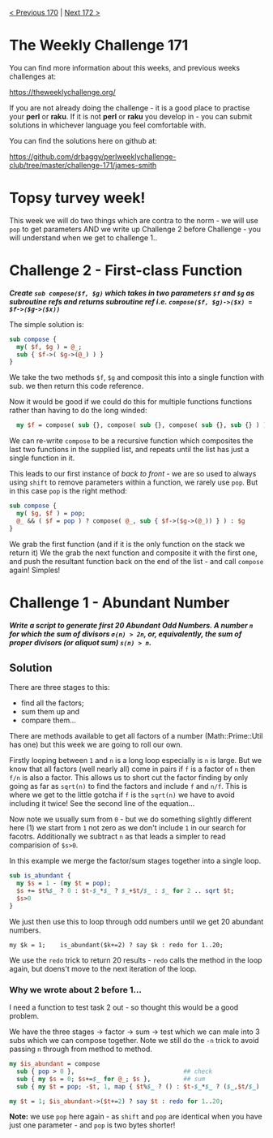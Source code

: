 [< Previous 170](https://github.com/drbaggy/perlweeklychallenge-club/tree/master/challenge-170/james-smith) |
[Next 172 >](https://github.com/drbaggy/perlweeklychallenge-club/tree/master/challenge-172/james-smith)

# The Weekly Challenge 171

You can find more information about this weeks, and previous weeks challenges at:

  https://theweeklychallenge.org/

If you are not already doing the challenge - it is a good place to practise your
**perl** or **raku**. If it is not **perl** or **raku** you develop in - you can
submit solutions in whichever language you feel comfortable with.

You can find the solutions here on github at:

https://github.com/drbaggy/perlweeklychallenge-club/tree/master/challenge-171/james-smith

# Topsy turvey week!

This week we will do two things which are contra to the norm - we will use `pop` to get parameters AND we write up Challenge 2 before Challenge - you will understand when we get to challenge 1..

# Challenge 2 - First-class Function
***Create `sub compose($f, $g)` which takes in two parameters `$f` and `$g` as subroutine refs and returns subroutine ref i.e. `compose($f, $g)->($x) = $f->($g->($x))`***

The simple solution is:

```perl
sub compose {
  my( $f, $g ) = @_;
  sub { $f->( $g->(@_) ) }
}
```

We take the two methods `$f`, `$g` and composit this into a single function with sub. we then return this code reference.

Now it would be good if we could do this for multiple functions functions rather than having to do the long winded:

```perl
  my $f = compose( sub {}, compose( sub {}, compose( sub {}, sub {} ) ) );
```

We can re-write `compose` to be a recursive function which composites the last two functions in the supplied list, and repeats until the list has just a single function in it.

This leads to our first instance of *back to front* - we are so used to always using `shift` to remove parameters within a function, we rarely use `pop`. But in this case `pop` is the right method:

```perl
sub compose {
  my( $g, $f ) = pop;
  @_ && ( $f = pop ) ? compose( @_, sub { $f->($g->(@_)) } ) : $g
}
```

We grab the first function (and if it is the only function on the stack we return it) We the grab the next function and composite it with the first one, and push the resultant function back on the end of the list - and call `compose` again! Simples!

# Challenge 1 - Abundant Number

***Write a script to generate first 20 Abundant Odd Numbers. A number `n` for which the sum of divisors `σ(n) > 2n`, or, equivalently, the sum of proper divisors (or aliquot sum) `s(n) > n`.***

## Solution

There are three stages to this:
  * find all the factors;
  * sum them up and
  * compare them...

There are methods available to get all factors of a number (Math::Prime::Util has one) but this week we are going to roll our own.

Firstly looping between `1` and `n` is a long loop especially is `n` is large. But we know that all factors (well nearly all) come in pairs if `f` is a factor of `n` then `f/n` is also a factor. This allows us to short cut the factor finding by only going as far as `sqrt(n)` to find the factors and include `f` and `n/f`. This is where we get to the little gotcha if `f` is the `sqrt(n)` we have to avoid including it twice! See the second line of the equation...

Now note we usually sum from `0` - but we do something slightly different here (1) we start from `1` not zero as we don't include `1` in our search for facotrs. Additionally we subtract `n` as that leads a simpler to read comparision of `$s>0`.

In this example we merge the factor/sum stages together into a single loop.

```perl
sub is_abundant {
  my $s = 1 - (my $t = pop);
  $s += $t%$_ ? 0 : $t-$_*$_ ? $_+$t/$_ : $_ for 2 .. sqrt $t;
  $s>0
}
```
We just then use this to loop through odd numbers until we get 20 abundant numbers.

```
my $k = 1;    is_abundant($k+=2) ? say $k : redo for 1..20;
```

We use the `redo` trick to return 20 results - `redo` calls the method in the loop again, but doens't move to the next iteration of the loop.

### Why we wrote about 2 before 1...

I need a function to test task 2 out - so thought this would be a good problem.

We have the three stages -> factor -> sum -> test which we can male into 3 subs which we can compose together. Note we still do the `-n` trick to avoid passing `n` through from method to method.

```perl
my $is_abundant = compose
  sub { pop > 0 },                              ## check
  sub { my $s = 0; $s+=$_ for @_; $s },         ## sum
  sub { my $t = pop; -$t, 1, map { $t%$_ ? () : $t-$_*$_ ? ($_,$t/$_) : $_ } 2..sqrt $t }; ## factor

my $t = 1; $is_abundant->($t+=2) ? say $t : redo for 1..20;
```

**Note:** we use `pop` here again - as `shift` and `pop` are identical when you have just one parameter - and `pop` is two bytes shorter!

